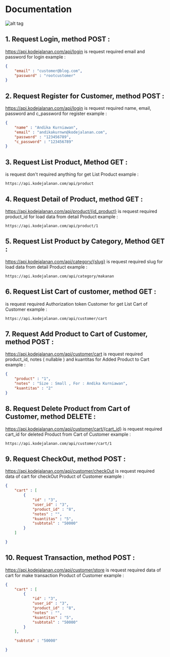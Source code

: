 # Documentation

![alt tag](https://github.com/andikakurnwn/Rest-Api-Laravel-8-POS-/blob/master/public/wordpress-laravel-8-home.jpg)

## 1. Request Login, method POST :

https://api.kodejalanan.com/api/login
is request required email and password for login 
example :

```json
{
    "email" : "customer@blog.com",
    "password" : "rootcustomer"
}
```

## 2. Request Register for Customer, method POST : 

https://api.kodejalanan.com/api/login
is request required name, email, password and c_password for register 
example :

```json
{
    "name" : "Andika Kurniawan",
    "email" : "andikakurnwn@kodejalanan.com",
    "password" : "123456789",
    "c_password" : "123456789"
}
```

## 3. Request List Product, Method GET :

is request don't required anything for get List Product
example :
```
https://api.kodejalanan.com/api/product
```

## 4. Request Detail of Product, method GET :

https://api.kodejalanan.com/api/product/{id_product}
is request required product_id for load data from detail Product
example :

```
https://api.kodejalanan.com/api/product/1
```


## 5. Request List Product by Category, Method GET :

https://api.kodejalanan.com/api/category/{slug}
is request required slug for load data from detail Product
example :

```
https://api.kodejalanan.com/api/category/makanan
```


## 6. Request List Cart of customer, method GET :

is request required Authorization token Customer for get List Cart of Customer 
example :

```
https://api.kodejalanan.com/api/customer/cart
```


## 7. Request Add Product to Cart of Customer, method POST : 

https://api.kodejalanan.com/api/customer/cart
is request required product_id, notes ( nullable ) and kuantitas for Added Product to Cart 
example :

```json
{
    "product" : "1",
    "notes" : "Size : Small , For : Andika Kurniawan",
    "kuantitas" : "2"   
}
```

## 8. Request Delete Product from Cart of Customer, method DELETE :

https://api.kodejalanan.com/api/customer/cart/{cart_id}
is request required cart_id for deleted Product from Cart of Customer
example :

```
https://api.kodejalanan.com/api/customer/cart/1
```


## 9. Request CheckOut, method POST : 

https://api.kodejalanan.com/api/customer/checkOut
is request required data of cart for checkOut Product of Customer
example :

```json
{
    "cart" : [
        {
            "id" : "3",
            "user_id" : "3",
            "product_id" : "8",
            "notes" : "",
            "kuantitas" : "5",
            "subtotal" : "50000"
        }
    ]

}
```

## 10. Request Transaction, method POST :

https://api.kodejalanan.com/api/customer/store
is request required data of cart for make transaction Product of Customer
example :

```json
{
    "cart" : [
        {
            "id" : "3",
            "user_id" : "3",
            "product_id" : "8",
            "notes" : "",
            "kuantitas" : "5",
            "subtotal" : "50000"
        }
    ],

    "subtota" : "50000"

} 

```
